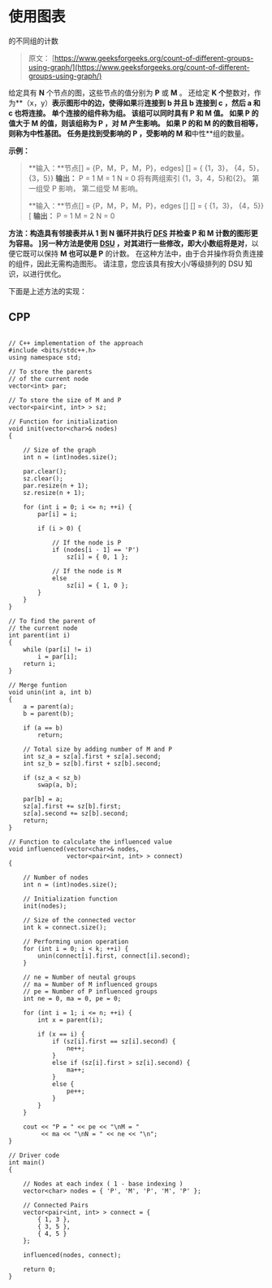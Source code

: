 # 使用图表

的不同组的计数

> 原文： [https://www.geeksforgeeks.org/count-of-different-groups-using-graph/](https://www.geeksforgeeks.org/count-of-different-groups-using-graph/)

给定具有 **N** 个节点的图，这些节点的值分别为 **P** 或 **M** 。 还给定 **K 个**整数对，作为**（x，y）**表示图形中的边，使得如果**将**连接到 **b** 并且 **b** 连接到 **c** ，然后 **a** 和 **c** 也将连接。
单个连接的组件称为组。 该组可以同时具有 **P** 和 **M** 值。 如果 **P** 的值大于 **M** 的值，则该组称为 **P** ，对 **M** 产生影响。 如果 **P 的**和 **M 的**的数目相等，则称为中性基团。 任务是找到受影响的 **P** ，受影响的 **M** 和**中性**组的数量。

**示例：**

> **输入：**节点[] = {P，M，P，M，P}，edges] [] = {
> {1，3}，
> {4，5}，
> {3，5}}
> **输出：**
> P = 1
> M = 1
> N = 0
> 将有两组索引
> {1，3，4，5}和{2}。
> 第一组受 P 影响，
> 第二组受 M 影响。
> 
> **输入：**节点[] = {P，M，P，M，P}，edges [] [] = {
> {1，3}，
> {4，5}} [
> **输出：**
> P = 1
> M = 2
> N = 0

**方法：**构造具有邻接表并从 **1 到 N** 循环并执行 [DFS](http://www.geeksforgeeks.org/depth-first-traversal-for-a-graph/) 并检查 P 和 M 计数的图形更为容易。 ]另一种方法是使用 [DSU](https://www.geeksforgeeks.org/disjoint-set-union-trees-set-1/) ，对其进行一些修改，即大小数组将是**对**，以便它既可以保持 **M 也可以是 P** 的计数。 在这种方法中，由于合并操作将负责连接的组件，因此无需构造图形。 请注意，您应该具有按大小/等级排列的 DSU 知识，以进行优化。

下面是上述方法的实现：

## CPP

```

// C++ implementation of the approach 
#include <bits/stdc++.h> 
using namespace std; 

// To store the parents 
// of the current node 
vector<int> par; 

// To store the size of M and P 
vector<pair<int, int> > sz; 

// Function for initialization 
void init(vector<char>& nodes) 
{ 

    // Size of the graph 
    int n = (int)nodes.size(); 

    par.clear(); 
    sz.clear(); 
    par.resize(n + 1); 
    sz.resize(n + 1); 

    for (int i = 0; i <= n; ++i) { 
        par[i] = i; 

        if (i > 0) { 

            // If the node is P 
            if (nodes[i - 1] == 'P') 
                sz[i] = { 0, 1 }; 

            // If the node is M 
            else
                sz[i] = { 1, 0 }; 
        } 
    } 
} 

// To find the parent of 
// the current node 
int parent(int i) 
{ 
    while (par[i] != i) 
        i = par[i]; 
    return i; 
} 

// Merge funtion 
void unin(int a, int b) 
{ 
    a = parent(a); 
    b = parent(b); 

    if (a == b) 
        return; 

    // Total size by adding number of M and P 
    int sz_a = sz[a].first + sz[a].second; 
    int sz_b = sz[b].first + sz[b].second; 

    if (sz_a < sz_b) 
        swap(a, b); 

    par[b] = a; 
    sz[a].first += sz[b].first; 
    sz[a].second += sz[b].second; 
    return; 
} 

// Function to calculate the influenced value 
void influenced(vector<char>& nodes, 
                vector<pair<int, int> > connect) 
{ 

    // Number of nodes 
    int n = (int)nodes.size(); 

    // Initialization function 
    init(nodes); 

    // Size of the connected vector 
    int k = connect.size(); 

    // Performing union operation 
    for (int i = 0; i < k; ++i) { 
        unin(connect[i].first, connect[i].second); 
    } 

    // ne = Number of neutal groups 
    // ma = Number of M influenced groups 
    // pe = Number of P influenced groups 
    int ne = 0, ma = 0, pe = 0; 

    for (int i = 1; i <= n; ++i) { 
        int x = parent(i); 

        if (x == i) { 
            if (sz[i].first == sz[i].second) { 
                ne++; 
            } 
            else if (sz[i].first > sz[i].second) { 
                ma++; 
            } 
            else { 
                pe++; 
            } 
        } 
    } 

    cout << "P = " << pe << "\nM = "
         << ma << "\nN = " << ne << "\n"; 
} 

// Driver code 
int main() 
{ 

    // Nodes at each index ( 1 - base indexing ) 
    vector<char> nodes = { 'P', 'M', 'P', 'M', 'P' }; 

    // Connected Pairs 
    vector<pair<int, int> > connect = { 
        { 1, 3 }, 
        { 3, 5 }, 
        { 4, 5 } 
    }; 

    influenced(nodes, connect); 

    return 0; 
} 

```